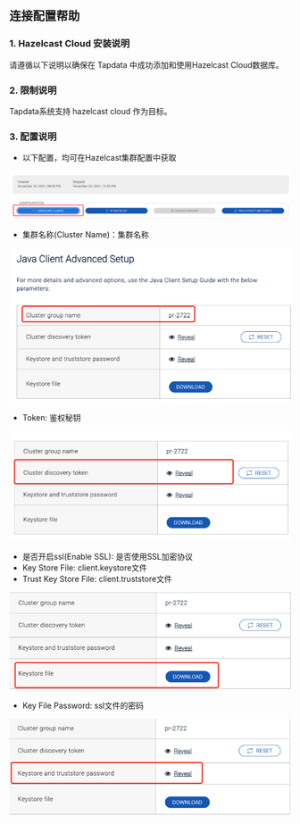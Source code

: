 ## **连接配置帮助**

### **1. Hazelcast Cloud 安装说明**

请遵循以下说明以确保在 Tapdata 中成功添加和使用Hazelcast Cloud数据库。


### **2. 限制说明**
Tapdata系统支持 hazelcast cloud 作为目标。

### **3. 配置说明**
- 以下配置，均可在Hazelcast集群配置中获取

![Image text](../images/hazcast_2.png)

- 集群名称(Cluster Name)：集群名称

![Image text](../images/hazcast_1.png)

- Token: 鉴权秘钥

![Image text](../images/hazcast_3.png)

- 是否开启ssl(Enable SSL): 是否使用SSL加密协议
- Key Store File: client.keystore文件
- Trust Key Store File: client.truststore文件

![Image text](../images/hazcast_4.png)

- Key File Password: ssl文件的密码

![Image text](../images/hazcast_5.png)
